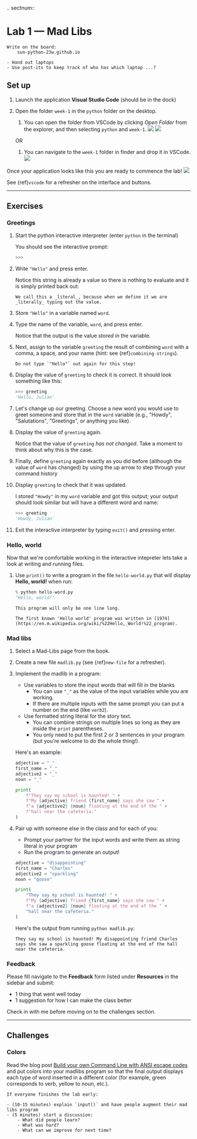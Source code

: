 .. sectnum::

# Lab 1 — Mad Libs

```{important}
Write on the board:
    sun-python-23w.github.io
```

```{important}
- Hand out laptops
- Use post-its to keep track of who has which laptop ...?
```

## Set up

1. Launch the application **Visual Studio Code** (should be in the dock)
1. Open the folder `week-1` in the `python` folder on the desktop.

    1. You can open the folder from VSCode by clicking *Open Folder* from the explorer, and then selecting `python` and `week-1`.
    ![](images/vscode-start.png)
    ![](images/vscode-open-folder.png)

    OR

    1. You can navigate to the `week-1` folder in finder and drop it in VSCode.
    ![](images/vscode-drop-folder.png)

Once your application looks like this you are ready to commence the lab!
![](images/vscode-interface.png)

See {ref}`vscode` for a refresher on the interface and buttons.

---


## Exercises

### Greetings

1. Start the python interactive interpreter (enter `python` in the terminal)

    You should see the interactive prompt:
    ```python
    >>>
    ```

1. Write `"Hello"` and press enter.

    Notice this string is already a value so there is nothing to evaluate and it is simply printed back out:

    ```{tip}
    We call this a _literal_, because when we define it we are _literally_ typing out the value.
    ```

1. Store `"Hello"` in a variable named `word`.

1. Type the name of the variable, `word`, and press enter.

    Notice that the output is the value _stored in_ the variable.

1. Next, assign to the variable `greeting` the result of combining `word` with a comma, a space, and your name (hint: see {ref}`combining-strings`).

    ```{caution}
    Do not type `"Hello"` out again for this step!
    ```

1. Display the value of `greeting` to check it is correct. It should look something like this:

    ```python
    >>> greeting
    'Hello, Julian'
    ```

1. Let's change up our greeting. Choose a new word you would use to greet someone and store that in the `word` variable (e.g., "Howdy", "Salutations", "Greetings", or anything you like).

1. Display the value of `greeting` again.

    Notice that the value of `greeting` _has not changed_. Take a moment to think about why this is the case.

1. Finally, define `greeting` again exactly as you did before (although the value of `word` has changed) by using the up arrow to step through your command history

1. Display `greeting` to check that it was updated.

    I stored `"Howdy"` in my `word` variable and got this output; your output should look similar but will have a different word and name:
    ```python
    >>> greeting
    'Howdy, Julian'
    ```

1. Exit the interactive interpreter by typing `exit()` and pressing enter.

<!-- Validated this exercise works as written ! -->

### Hello, world

Now that we're comfortable working in the interactive intepreter lets take a look at writing and running files.

1. Use `print()` to write a program in the file `hello-world.py` that will display **Hello, world!** when run:

    ```python
    % python hello-word.py
    "Hello, world!"
    ```

    ```{tip}
    This program will only be one line long.
    ```

    ```{note}
    The first known 'Hello world' program was written in [1974](https://en.m.wikipedia.org/wiki/%22Hello,_World!%22_program).
    ```

### Mad libs

1. Select a Mad-Libs page from the book.

1. Create a new file `madlib.py` (see {ref}`new-file` for a refresher).

1. Implement the madlib in a program:
    - Use variables to store the input words that will fill in the blanks
        - You can use `"_"` as the value of the input variables while you are working.
        - If there are multiple inputs with the same prompt you can put a number on the end (like `verb2`).
    - Use formatted string literal for the story text.
        - You can combine strings on multiple lines so long as they are inside the `print` parentheses.
        - You only need to put the first 2 or 3 sentences in your program (but you're welcome to do the whole thing!).

    Here's an example:

    ```python
    adjective = "_"
    first_name = "_"
    adjective2 = "_"
    noun = "_"

    print(
        f"They say my school is haunted! " +
        f"My {adjective} friend {first_name} says she saw " +
        f"a {adjective2} {noun} floating at the end of the " +
        f"hall near the cafeteria."
    )
    ```

1. Pair up with someone else in the class and for each of you:
    - Prompt your partner for the input words and write them as string literal in your program
    - Run the program to generate an output!

    ```python
    adjective = "disappointing"
    first_name = "Charles"
    adjective2 = "sparkling"
    noun = "goose"

    print(
        "They say my school is haunted! " +
        f"My {adjective} friend {first_name} says she saw " +
        f"a {adjective2} {noun} floating at the end of the " +
        "hall near the cafeteria."
    )
    ```

    Here's the output from running `python madlib.py`:

    ```
    They say my school is haunted! My disappointing friend Charles
    says she saw a sparkling goose floating at the end of the hall
    near the cafeteria.
    ```

### Feedback

Please fill navigate to the **Feedback** form listed under **Resources** in the sidebar and submit:
- 1 thing that went well today
- 1 suggestion for how I can make the class better

Check in with me before moving on to the challenges section.

---

## Challenges

<!-- ```{note}
These can be done in any order; if you get stuck try a different one!
```

### Text art

1. Visit [this site](https://www.texttoascii.com/text-art) to generate text art that says **Hello, world!**
1. Use the text art and modify your `hello-world.py` to print out the art in the terminal.

Here's an example:

```plaintext
% python hello-world.py

    dMP dMP dMMMMMP dMP     dMP    .aMMMb        dMP dMP dMP .aMMMb  dMMMMb  dMP     dMMMMb
   dMP dMP dMP     dMP     dMP    dMP"dMP       dMP dMP dMP dMP"dMP dMP.dMP dMP     dMP VMP
  dMMMMMP dMMMP   dMP     dMP    dMP dMP       dMP dMP dMP dMP dMP dMMMMK" dMP     dMP dMP
 dMP dMP dMP     dMP     dMP    dMP.aMP       dMP.dMP.dMP dMP.aMP dMP"AMF dMP     dMP.aMP
dMP dMP dMMMMMP dMMMMMP dMMMMMP VMMMP"        VMMMPVMMP"  VMMMP" dMP dMP dMMMMMP dMMMMP"

```

Hint: It may be helpful to split the string into multiple lines using parentheses, and to use newlines (see {ref}`newlines`):

```python
long_string = ("first line\n" +
               "second line\n")
```

```{tip}
In order to differentiate `\n` from a real usecase, like `C:\\users\nancy`, Python allows you to write the special character `\\` and will print this as a single `\`. If your text art has multiple backslashes in a row you will need to replace each single backslash with a pair or else Python will think you are trying to write the special character `\\`.
``` -->

### Colors

Read the blog post [Build your own Command Line with ANSI escape codes](https://www.lihaoyi.com/post/BuildyourownCommandLinewithANSIescapecodes.html) and put colors into your madlibs program so that the final output displays each type of word inserted in a different color (for example, green corresponds to verb, yellow to noun, etc.).


```{important}
If everyone finishes the lab early:

- (10-15 minutes) explain `input()` and have people augment their mad libs program
- (5 minutes) start a discussion:
    - What did people learn?
    - What was hard?
    - What can we improve for next time?
```
